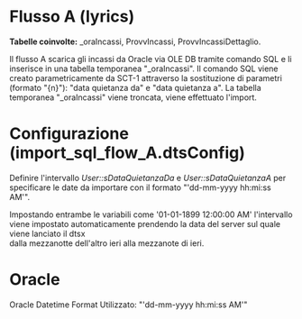 
Flusso A (lyrics)
=================

**Tabelle coinvolte:** _oraIncassi, ProvvIncassi, ProvvIncassiDettaglio.

Il flusso A scarica gli incassi da Oracle via OLE DB tramite comando SQL e li inserisce in una tabella temporanea "_oraIncassi".
Il comando SQL viene creato parametricamente da SCT-1 attraverso la sostituzione di parametri (formato "{n}"): "data quietanza da" e "data quietanza a".
La tabella temporanea "_oraIncassi" viene troncata, viene effettuato l'import.

Configurazione (import_sql_flow_A.dtsConfig)
===========================================

Definire l'intervallo *User::sDataQuietanzaDa* e *User::sDataQuietanzaA* per specificare le date da importare con il formato "'dd-mm-yyyy hh:mi:ss AM'".

Impostando entrambe le variabili come '01-01-1899 12:00:00 AM' l'intervallo viene impostato automaticamente prendendo la data del server sul quale viene lanciato il dtsx  
dalla mezzanotte dell'altro ieri alla mezzanote di ieri.


Oracle
======
Oracle Datetime Format Utilizzato: "'dd-mm-yyyy hh:mi:ss AM'"



